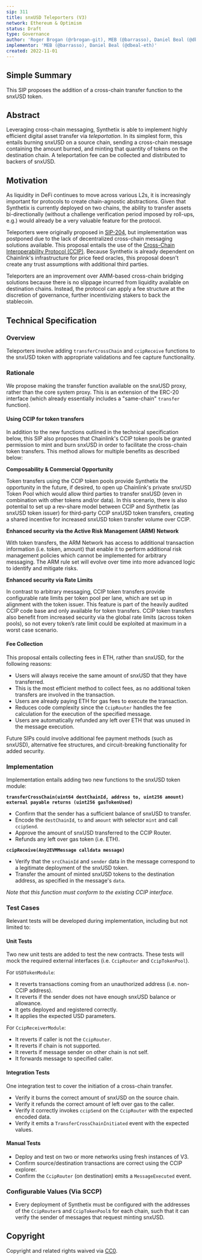 ```yaml
---
sip: 311
title: snxUSD Teleporters (V3)
network: Ethereum & Optimism
status: Draft
type: Governance
author: 'Roger Brogan (@rbrogan-git), MEB (@barrasso), Daniel Beal (@dbeal-eth)'
implementor: 'MEB (@barrasso), Daniel Beal (@dbeal-eth)'
created: 2022-11-01
---
```


<!--You can leave these HTML comments in your merged SIP and delete the visible duplicate text guides, they will not appear and may be helpful to refer to if you edit it again. This is the suggested template for new SIPs. Note that an SIP number will be assigned by an editor. When opening a pull request to submit your SIP, please use an abbreviated title in the filename, `sip-draft_title_abbrev.md`. The title should be 44 characters or less.-->

## Simple Summary

<!--"If you can't explain it simply, you don't understand it well enough." Simply describe the outcome the proposed changes intends to achieve. This should be non-technical and accessible to a casual community member.-->

This SIP proposes the addition of a cross-chain transfer function to the snxUSD token.

## Abstract

<!--A short (~200 word) description of the proposed change, the abstract should clearly describe the proposed change. This is what *will* be done if the SIP is implemented, not *why* it should be done or *how* it will be done. If the SIP proposes deploying a new contract, write, "we propose to deploy a new contract that will do x".-->

Leveraging cross-chain messaging, Synthetix is able to implement highly efficient digital asset transfer via _teleportation_. In its simplest form, this entails burning snxUSD on a source chain, sending a cross-chain message containing the amount burned, and minting that quantity of tokens on the destination chain. A teleportation fee can be collected and distributed to backers of snxUSD.

## Motivation

<!--This is the problem statement. This is the *why* of the SIP. It should clearly explain *why* the current state of the protocol is inadequate.  It is critical that you explain *why* the change is needed, if the SIP proposes changing how something is calculated, you must address *why* the current calculation is inaccurate or wrong. This is not the place to describe how the SIP will address the issue!-->

As liquidity in DeFi continues to move across various L2s, it is increasingly important for protocols to create chain-agnostic abstractions. Given that Synthetix is currently deployed on two chains, the ability to transfer assets bi-directionally (without a challenge verification period imposed by roll-ups, e.g.) would already be a very valuable feature for the protocol.

Teleporters were originally proposed in [SIP-204](https://sips.synthetix.io/sips/sip-204/), but implementation was postponed due to the lack of decentralized cross-chain messaging solutions available. This proposal entails the use of the [Cross-Chain Interoperability Protocol (CCIP)](https://chain.link/cross-chain). Because Synthetix is already dependent on Chainlink's infrastructure for price feed oracles, this proposal doesn't create any trust assumptions with additional third parties.

Teleporters are an improvement over AMM-based cross-chain bridging solutions because there is no slippage incurred from liquidity available on destination chains. Instead, the protocol can apply a fee structure at the discretion of governance, further incentivizing stakers to back the stablecoin.

## Technical Specification

<!--The specification should describe the syntax and semantics of any new feature, there are five sections
1. Overview
2. Rationale
3. Technical Specification
4. Test Cases
5. Configurable Values
-->

### Overview

<!--This is a high level overview of *how* the SIP will solve the problem. The overview should clearly describe how the new feature will be implemented.-->

Teleporters involve adding `transferCrossChain` and `ccipReceive` functions to the snxUSD token with appropriate validations and fee capture functionality.

### Rationale

<!--This is where you explain the reasoning behind how you propose to solve the problem. Why did you propose to implement the change in this way, what were the considerations and trade-offs. The rationale fleshes out what motivated the design and why particular design decisions were made. It should describe alternate designs that were considered and related work. The rationale may also provide evidence of consensus within the community, and should discuss important objections or concerns raised during discussion.-->

We propose making the transfer function available on the snxUSD proxy, rather than the core system proxy. This is an extension of the ERC-20 interface (which already essentially includes a "same-chain" `transfer` function).

#### Using CCIP for token transfers

In addition to the new functions outlined in the technical specification below, this SIP also proposes that Chainlink's CCIP token pools be granted permission to mint and burn snxUSD in order to facilitate the cross-chain token transfers. This method allows for multiple benefits as described below:

**Composability & Commercial Opportunity**

Token transfers using the CCIP token pools provide Synthetix the opportunity in the future, if desired, to open up Chainlink's private snxUSD Token Pool which would allow third parties to transfer snxUSD (even in combination with other tokens and/or data). In this scenario, there is also potential to set up a rev-share model between CCIP and Synthetix (as snxUSD token issuer) for third-party CCIP snxUSD token transfers, creating a shared incentive for increased snxUSD token transfer volume over CCIP.

**Enhanced security via the Active Risk Management (ARM) Network**

With token transfers, the ARM Network has access to additional transaction information (i.e. token, amount) that enable it to perform additional risk management policies which cannot be implemented for arbitrary messaging. The ARM rule set will evolve over time into more advanced logic to identify and mitigate risks.

**Enhanced security via Rate Limits**

In contrast to arbitrary messaging, CCIP token transfers provide configurable rate limits per token pool per lane, which are set up in alignment with the token issuer. This feature is part of the heavily audited CCIP code base and only available for token transfers. CCIP token transfers also benefit from increased security via the global rate limits (across token pools), so not every token’s rate limit could be exploited at maximum in a worst case scenario.

#### Fee Collection

This proposal entails collecting fees in ETH, rather than snxUSD, for the following reasons:

- Users will always receive the same amount of snxUSD that they have transferred.
- This is the most efficient method to collect fees, as no additional token transfers are involved in the transaction.
- Users are already paying ETH for gas fees to execute the transaction.
- Reduces code complexity since the `CcipRouter` handles the fee calculation for the execution of the specified message.
- Users are automatically refunded any left over ETH that was unused in the message execution.


Future SIPs could involve additional fee payment methods (such as snxUSD), alternative fee structures, and circuit-breaking functionality for added security.

### Implementation

<!--The technical specification should outline the public API of the changes proposed. That is, changes to any of the interfaces Synthetix currently exposes or the creations of new ones.-->

Implementation entails adding two new functions to the snxUSD token module:

**`transferCrossChain(uint64 destChainId, address to, uint256 amount) external payable returns (uint256 gasTokenUsed)`**

- Confirm that the sender has a sufficient balance of snxUSD to transfer.
- Encode the `destChainId`, `to` and `amount` with selector `mint` and call `ccipSend`.
- Approve the amount of snxUSD transferred to the CCIP Router.
- Refunds any left over gas token (i.e. ETH).

**`ccipReceive(Any2EVMMessage calldata message)`**

- Verify that the `srcChainId` and `sender` data in the message correspond to a legitimate deployment of the snxUSD token.
- Transfer the amount of minted snxUSD tokens to the destination address, as specified in the message's `data`.

_Note that this function must conform to the existing CCIP interface._

### Test Cases

<!--Test cases for an implementation are mandatory for SIPs but can be included with the implementation.-->

Relevant tests will be developed during implementation, including but not limited to:

#### Unit Tests

Two new unit tests are added to test the new contracts. These tests will mock the required external interfaces (i.e. `CcipRouter` and `CcipTokenPool`).

For `USDTokenModule`:

- It reverts transactions coming from an unauthorized address (i.e. non-CCIP address).
- It reverts if the sender does not have enough snxUSD balance or allowance.
- It gets deployed and registered correctly.
- It applies the expected USD parameters.

For `CcipReceiverModule`:

- It reverts if caller is not the `CcipRouter`.
- It reverts if chain is not supported.
- It reverts if message sender on other chain is not self.
- It forwards message to specified caller.

#### Integration Tests

One integration test to cover the initiation of a cross-chain transfer.

- Verify it burns the correct amount of snxUSD on the source chain.
- Verify it refunds the correct amount of left over gas to the caller.
- Verify it correctly invokes `ccipSend` on the `CcipRouter` with the expected encoded data.
- Verify it emits a `TransferCrossChainInitiated` event with the expected values.

#### Manual Tests

- Deploy and test on two or more networks using fresh instances of V3.
- Confirm source/destination transactions are correct using the CCIP explorer.
- Confirm the `CcipRouter` (on destination) emits a `MessageExecuted` event.

### Configurable Values (Via SCCP)

<!--Please list all values configurable via SCCP under this implementation.-->

- Every deployment of Synthetix must be configured with the addresses of the `CcipRouter`s and `CcipTokenPool`s for each chain, such that it can verify the sender of messages that request minting snxUSD.

## Copyright

Copyright and related rights waived via [CC0](https://creativecommons.org/publicdomain/zero/1.0/).
